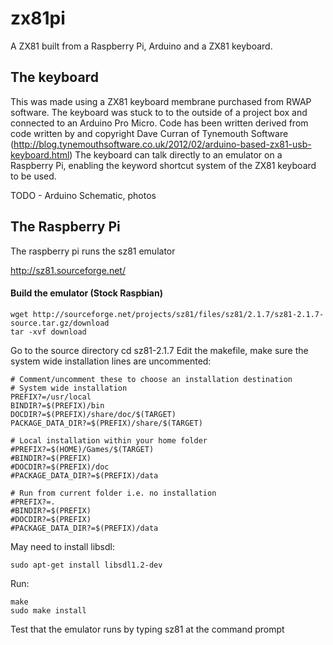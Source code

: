 # zx81pi

A ZX81 built from a Raspberry Pi, Arduino and a ZX81 keyboard.

## The keyboard

This was made using a ZX81 keyboard membrane purchased from RWAP software. The keyboard was stuck to to the outside of a project box and connected to an Arduino Pro Micro.
Code has been written derived from code written by and copyright Dave Curran of Tynemouth Software (http://blog.tynemouthsoftware.co.uk/2012/02/arduino-based-zx81-usb-keyboard.html)
The keyboard can talk directly to an emulator on a Raspberry Pi, enabling the keyword shortcut system of the ZX81 keyboard to be used.

TODO - Arduino Schematic, photos

## The Raspberry Pi

The raspberry pi runs the sz81 emulator

http://sz81.sourceforge.net/

#### Build the emulator (Stock Raspbian)
    wget http://sourceforge.net/projects/sz81/files/sz81/2.1.7/sz81-2.1.7-source.tar.gz/download
    tar -xvf download
Go to the source directory 
    cd sz81-2.1.7
Edit the makefile, make sure the system wide installation lines are uncommented:

    # Comment/uncomment these to choose an installation destination
    # System wide installation
    PREFIX?=/usr/local
    BINDIR?=$(PREFIX)/bin
    DOCDIR?=$(PREFIX)/share/doc/$(TARGET)
    PACKAGE_DATA_DIR?=$(PREFIX)/share/$(TARGET)
    
    # Local installation within your home folder
    #PREFIX?=$(HOME)/Games/$(TARGET)
    #BINDIR?=$(PREFIX)
    #DOCDIR?=$(PREFIX)/doc
    #PACKAGE_DATA_DIR?=$(PREFIX)/data

    # Run from current folder i.e. no installation
    #PREFIX?=.
    #BINDIR?=$(PREFIX)
    #DOCDIR?=$(PREFIX)
    #PACKAGE_DATA_DIR?=$(PREFIX)/data
    
May need to install libsdl:

    sudo apt-get install libsdl1.2-dev

Run:

    make
    sudo make install

Test that the emulator runs by typing sz81 at the command prompt

